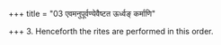 +++
title = "03 एवमनुपूर्वण्येवैष्टत ऊर्ध्वङ् कर्माणि"

+++
3. Henceforth the rites are performed in this order. 
